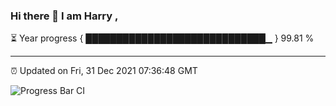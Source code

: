 ### Hi there 👋 I am Harry , 

⏳ Year progress { █████████████████████████████▁ } 99.81 %

---

⏰ Updated on Fri, 31 Dec 2021 07:36:48 GMT

![Progress Bar CI](https://github.com/duykhang68/duykhang68/workflows/Progress%20Bar%20CI/badge.svg)
